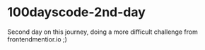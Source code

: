 # 100dayscode-2nd-day
Second day on this journey, doing a more difficult challenge from frontendmentior.io ;)

